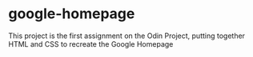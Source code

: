 # google-homepage
This project is the first assignment on the Odin Project, putting together HTML and CSS to recreate the Google Homepage
